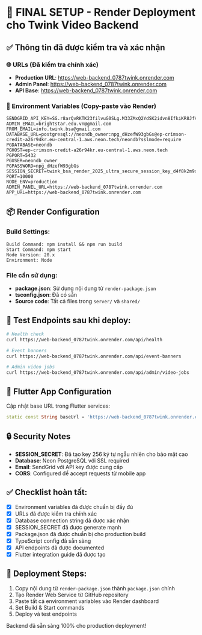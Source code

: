 # 🚀 FINAL SETUP - Render Deployment cho Twink Video Backend

## ✅ Thông tin đã được kiểm tra và xác nhận

### 🌐 URLs (Đã kiểm tra chính xác)
- **Production URL**: https://web-backend_0787twink.onrender.com
- **Admin Panel**: https://web-backend_0787twink.onrender.com  
- **API Base**: https://web-backend_0787twink.onrender.com

### 🔐 Environment Variables (Copy-paste vào Render)

```
SENDGRID_API_KEY=SG.r8arQvRKTK23filvuG0SLg.M33ZMxQ2YdSK2idvn8IfkiKR8JfVqes8GKuN06Nra3c
ADMIN_EMAIL=brightstar.edu.vn@gmail.com
FROM_EMAIL=info.twink.bsa@gmail.com
DATABASE_URL=postgresql://neondb_owner:npg_dHzefW93gbGs@ep-crimson-credit-a26r94kr.eu-central-1.aws.neon.tech/neondb?sslmode=require
PGDATABASE=neondb
PGHOST=ep-crimson-credit-a26r94kr.eu-central-1.aws.neon.tech
PGPORT=5432
PGUSER=neondb_owner
PGPASSWORD=npg_dHzefW93gbGs
SESSION_SECRET=twink_bsa_render_2025_ultra_secure_session_key_d4f8k2m9x7z1q3w6e8r5t2y9u4i7o0p3a6s8d1f4g7h9j2k5l8n1b4v7c0x3z6m9q2w5e8r1t4y7u0i3o6p9s2a5d8f1g4h7j0k3l6n9m2v5c8x1z4q7w0e3r6t9y2u5i8o1p4a7s0d3f6g9h2j5k8l1n4b7v0c3x6z9m2q5w8e1r4t7y0u3i6o9p2s5a8d1f4g7h0j3k6l9n2b5v8c1x4z7m0q3w6e9r2t5y8u1i4o7p0a3s6d9f2g5h8j1k4l7n0b3v6c9x2z5m8q1w4e7r0t3y6u9i2o5p8a1s4d7f0g3h6j9k2l5n8b1v4c7x0z3m6q9w2e5r8t1y4u7i0o3p6a9s2d5f8g1h4j7k0l3n6b9v2c5x8z1m4q7w0e3r6t9y2u5i8o1p4
PORT=10000
NODE_ENV=production
ADMIN_PANEL_URL=https://web-backend_0787twink.onrender.com
APP_URL=https://web-backend_0787twink.onrender.com
```

## 📦 Render Configuration

### Build Settings:
```
Build Command: npm install && npm run build
Start Command: npm start
Node Version: 20.x
Environment: Node
```

### File cần sử dụng:
- **package.json**: Sử dụng nội dung từ `render-package.json`
- **tsconfig.json**: Đã có sẵn
- **Source code**: Tất cả files trong `server/` và `shared/`

## 🎯 Test Endpoints sau khi deploy:

```bash
# Health check
curl https://web-backend_0787twink.onrender.com/api/health

# Event banners  
curl https://web-backend_0787twink.onrender.com/api/event-banners

# Admin video jobs
curl https://web-backend_0787twink.onrender.com/api/admin/video-jobs
```

## 📱 Flutter App Configuration

Cập nhật base URL trong Flutter services:
```dart
static const String baseUrl = 'https://web-backend_0787twink.onrender.com';
```

## 🔒 Security Notes

- **SESSION_SECRET**: Đã tạo key 256 ký tự ngẫu nhiên cho bảo mật cao
- **Database**: Neon PostgreSQL với SSL required
- **Email**: SendGrid với API key được cung cấp
- **CORS**: Configured để accept requests từ mobile app

## ✅ Checklist hoàn tất:

- [x] Environment variables đã được chuẩn bị đầy đủ
- [x] URLs đã được kiểm tra chính xác  
- [x] Database connection string đã được xác nhận
- [x] SESSION_SECRET đã được generate mạnh
- [x] Package.json đã được chuẩn bị cho production build
- [x] TypeScript config đã sẵn sàng
- [x] API endpoints đã được documented
- [x] Flutter integration guide đã được tạo

## 🚀 Deployment Steps:

1. Copy nội dung từ `render-package.json` thành `package.json` chính
2. Tạo Render Web Service từ GitHub repository  
3. Paste tất cả environment variables vào Render dashboard
4. Set Build & Start commands
5. Deploy và test endpoints

Backend đã sẵn sàng 100% cho production deployment!